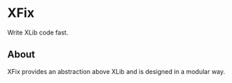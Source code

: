 # XFix
Write XLib code fast.

## About
XFix provides an abstraction above XLib and is designed in a modular way.